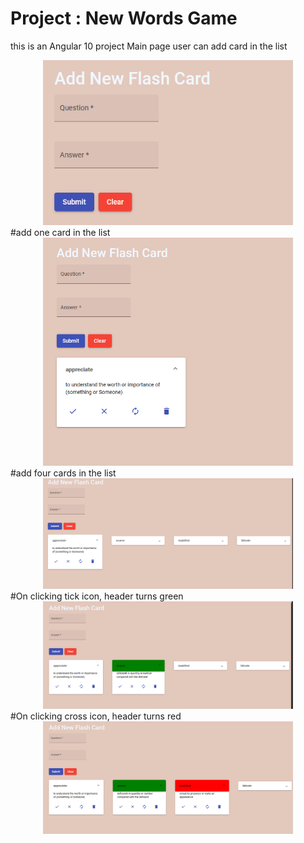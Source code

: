 # Project : New Words Game
this is an Angular 10 project 
Main page user can add card in the list

<div align="center">
    <img src="./src/assets/home.png" width="400px"</img> 
</div>
#add one card in the list
<div align="center">
    <img src="./src/assets/1.png" width="400px"</img> 
</div>
#add four cards in the list
<div align="center">
    <img src="./src/assets/2.png" width="400px"</img> 
</div>
#On clicking tick icon, header turns green
<div align="center">
    <img src="./src/assets/3.png" width="400px"</img> 
</div>
#On clicking cross icon, header turns red
<div align="center">
    <img src="./src/assets/4.png" width="400px"</img> 
</div>

